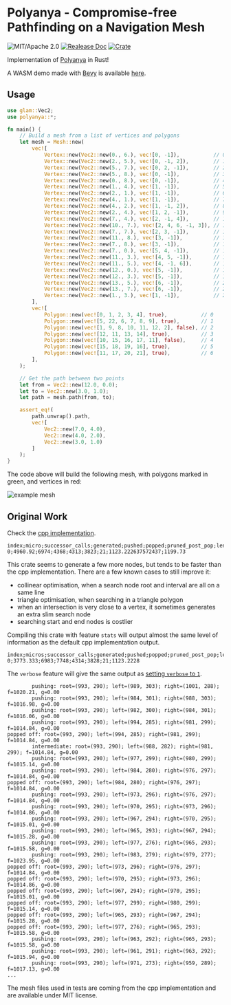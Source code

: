 # Polyanya - Compromise-free Pathfinding on a Navigation Mesh

![MIT/Apache 2.0](https://img.shields.io/badge/license-MIT%2FApache-blue.svg)
[![Realease Doc](https://docs.rs/polyanya/badge.svg)](https://docs.rs/polyanya)
[![Crate](https://img.shields.io/crates/v/polyanya.svg)](https://crates.io/crates/polyanya)

Implementation of [Polyanya](https://www.ijcai.org/proceedings/2017/0070.pdf) in Rust!

A WASM demo made with [Bevy](https://bevyengine.org) is available [here](https://vleue.github.io/bevy_pathmesh/).

## Usage

```rust
use glam::Vec2;
use polyanya::*;

fn main() {
    // Build a mesh from a list of vertices and polygons
    let mesh = Mesh::new(
        vec![
            Vertex::new(Vec2::new(0., 6.), vec![0, -1]),           // 0
            Vertex::new(Vec2::new(2., 5.), vec![0, -1, 2]),        // 1
            Vertex::new(Vec2::new(5., 7.), vec![0, 2, -1]),        // 2
            Vertex::new(Vec2::new(5., 8.), vec![0, -1]),           // 3
            Vertex::new(Vec2::new(0., 8.), vec![0, -1]),           // 4
            Vertex::new(Vec2::new(1., 4.), vec![1, -1]),           // 5
            Vertex::new(Vec2::new(2., 1.), vec![1, -1]),           // 6
            Vertex::new(Vec2::new(4., 1.), vec![1, -1]),           // 7
            Vertex::new(Vec2::new(4., 2.), vec![1, -1, 2]),        // 8
            Vertex::new(Vec2::new(2., 4.), vec![1, 2, -1]),        // 9
            Vertex::new(Vec2::new(7., 4.), vec![2, -1, 4]),        // 10
            Vertex::new(Vec2::new(10., 7.), vec![2, 4, 6, -1, 3]), // 11
            Vertex::new(Vec2::new(7., 7.), vec![2, 3, -1]),        // 12
            Vertex::new(Vec2::new(11., 8.), vec![3, -1]),          // 13
            Vertex::new(Vec2::new(7., 8.), vec![3, -1]),           // 14
            Vertex::new(Vec2::new(7., 0.), vec![5, 4, -1]),        // 15
            Vertex::new(Vec2::new(11., 3.), vec![4, 5, -1]),       // 16
            Vertex::new(Vec2::new(11., 5.), vec![4, -1, 6]),       // 17
            Vertex::new(Vec2::new(12., 0.), vec![5, -1]),          // 18
            Vertex::new(Vec2::new(12., 3.), vec![5, -1]),          // 19
            Vertex::new(Vec2::new(13., 5.), vec![6, -1]),          // 20
            Vertex::new(Vec2::new(13., 7.), vec![6, -1]),          // 21
            Vertex::new(Vec2::new(1., 3.), vec![1, -1]),           // 22
        ],
        vec![
            Polygon::new(vec![0, 1, 2, 3, 4], true),           // 0
            Polygon::new(vec![5, 22, 6, 7, 8, 9], true),       // 1
            Polygon::new(vec![1, 9, 8, 10, 11, 12, 2], false), // 2
            Polygon::new(vec![12, 11, 13, 14], true),          // 3
            Polygon::new(vec![10, 15, 16, 17, 11], false),     // 4
            Polygon::new(vec![15, 18, 19, 16], true),          // 5
            Polygon::new(vec![11, 17, 20, 21], true),          // 6
        ],
    );

    // Get the path between two points
    let from = Vec2::new(12.0, 0.0);
    let to = Vec2::new(3.0, 1.0);
    let path = mesh.path(from, to);

    assert_eq!(
        path.unwrap().path,
        vec![
            Vec2::new(7.0, 4.0),
            Vec2::new(4.0, 2.0),
            Vec2::new(3.0, 1.0)
        ]
    );
}
```

The code above will build the following mesh, with polygons marked in green, and vertices in red:

![example mesh](https://raw.githubusercontent.com/vleue/polyanya/main/example-mesh.png)

## Original Work

Check the [cpp implementation](https://bitbucket.org/dharabor/pathfinding/src/master/anyangle/polyanya/).

```notrust
index;micro;successor_calls;generated;pushed;popped;pruned_post_pop;length;gridcost
0;4960.92;6974;4368;4313;3823;21;1123.222637572437;1199.73
```

This crate seems to generate a few more nodes, but tends to be faster than the cpp implementation. There are a few known cases to still improve it:

* collinear optimisation, when a search node root and interval are all on a same line
* triangle optimisation, when searching in a triangle polygon
* when an intersection is very close to a vertex, it sometimes generates an extra slim search node
* searching start and end nodes is costlier

Compiling this crate with feature `stats` will output almost the same level of information as the default cpp implementation output.

```notrust
index;micros;successor_calls;generated;pushed;popped;pruned_post_pop;length
0;3773.333;6983;7748;4314;3828;21;1123.2228
```

The `verbose` feature will give the same output as [setting `verbose` to `1`](https://bitbucket.org/dharabor/pathfinding/src/ce5b02e9d051d5f17addb359429104c0293decaf/anyangle/polyanya/scenariorunner.cpp#lines-20).

```notrust
        pushing: root=(993, 290); left=(989, 303); right=(1001, 288); f=1020.21, g=0.00
        pushing: root=(993, 290); left=(984, 301); right=(988, 303); f=1016.98, g=0.00
        pushing: root=(993, 290); left=(982, 300); right=(984, 301); f=1016.06, g=0.00
        pushing: root=(993, 290); left=(994, 285); right=(981, 299); f=1014.84, g=0.00
popped off: root=(993, 290); left=(994, 285); right=(981, 299); f=1014.84, g=0.00
        intermediate: root=(993, 290); left=(988, 282); right=(981, 299); f=1014.84, g=0.00
        pushing: root=(993, 290); left=(977, 299); right=(980, 299); f=1015.14, g=0.00
        pushing: root=(993, 290); left=(984, 280); right=(976, 297); f=1014.84, g=0.00
popped off: root=(993, 290); left=(984, 280); right=(976, 297); f=1014.84, g=0.00
        pushing: root=(993, 290); left=(973, 296); right=(976, 297); f=1014.84, g=0.00
        pushing: root=(993, 290); left=(970, 295); right=(973, 296); f=1014.86, g=0.00
        pushing: root=(993, 290); left=(967, 294); right=(970, 295); f=1015.01, g=0.00
        pushing: root=(993, 290); left=(965, 293); right=(967, 294); f=1015.28, g=0.00
        pushing: root=(993, 290); left=(977, 276); right=(965, 293); f=1015.58, g=0.00
        pushing: root=(993, 290); left=(983, 279); right=(979, 277); f=1023.95, g=0.00
popped off: root=(993, 290); left=(973, 296); right=(976, 297); f=1014.84, g=0.00
popped off: root=(993, 290); left=(970, 295); right=(973, 296); f=1014.86, g=0.00
popped off: root=(993, 290); left=(967, 294); right=(970, 295); f=1015.01, g=0.00
popped off: root=(993, 290); left=(977, 299); right=(980, 299); f=1015.14, g=0.00
popped off: root=(993, 290); left=(965, 293); right=(967, 294); f=1015.28, g=0.00
popped off: root=(993, 290); left=(977, 276); right=(965, 293); f=1015.58, g=0.00
        pushing: root=(993, 290); left=(963, 292); right=(965, 293); f=1015.58, g=0.00
        pushing: root=(993, 290); left=(961, 291); right=(963, 292); f=1015.94, g=0.00
        pushing: root=(993, 290); left=(971, 273); right=(959, 289); f=1017.13, g=0.00
...
```

The mesh files used in tests are coming from the cpp implementation and are available under MIT license.
